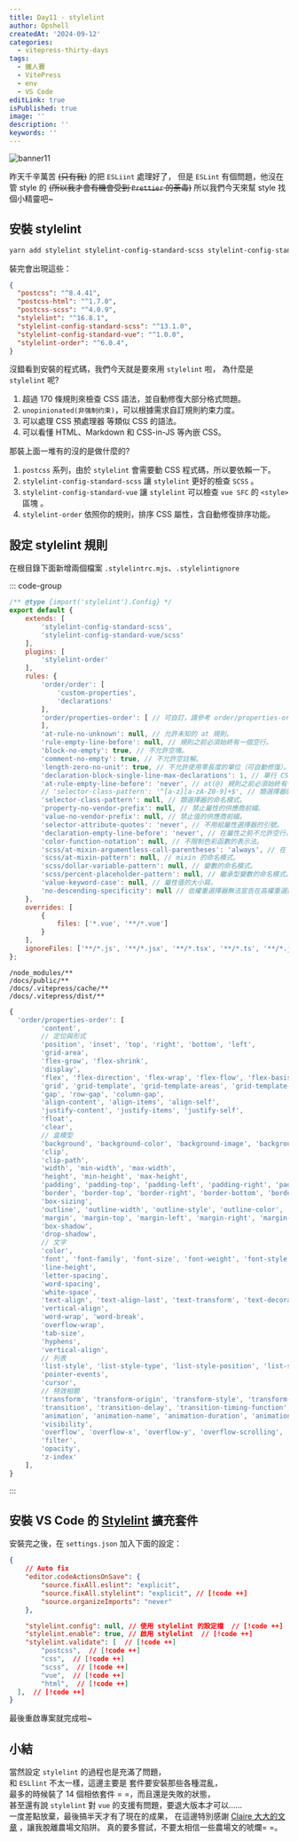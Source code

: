 ```yaml
---
title: Day11 - stylelint
author: Opshell
createdAt: '2024-09-12'
categories:
  - vitepress-thirty-days
tags:
  - 鐵人賽
  - VitePress
  - env
  - VS Code
editLink: true
isPublished: true
image: ''
description: ''
keywords: ''
---
```

![banner11](https://ithelp.ithome.com.tw/upload/images/20240912/20109918fuJ6gJH494.png)

昨天千辛萬苦 ~~(只有我)~~ 的把 `ESLiint` 處理好了，
但是 `ESLint` 有個問題，他沒在管 style 的 ~~(所以我才會有機會受到 `Prettier` 的荼毒)~~
所以我們今天來幫 style 找個小精靈吧~

## 安裝 stylelint
```sh
yarn add stylelint stylelint-config-standard-scss stylelint-config-standard-vue stylelint-order postcss postcss-html postcss-scss -D
```

裝完會出現這些：
```json
{
  "postcss": "^8.4.41",
  "postcss-html": "^1.7.0",
  "postcss-scss": "^4.0.9",
  "stylelint": "^16.8.1",
  "stylelint-config-standard-scss": "^13.1.0",
  "stylelint-config-standard-vue": "^1.0.0",
  "stylelint-order": "^6.0.4",
}
```
沒錯看到安裝的程式碼，我們今天就是要來用 `stylelint` 啦，
為什麼是 `stylelint` 呢?
1. 超過 170 條規則來檢查 CSS 語法，並自動修復大部分格式問題。
2. `unopinionated(非强制约束)`，可以根據需求自訂規則約束力度。
3. 可以處理 CSS 預處理器 等類似 CSS 的語法。
4. 可以看懂 HTML、Markdown 和 CSS-in-JS 等內嵌 CSS。

那裝上面一堆有的沒的是做什麼的?
1. `postcss` 系列，由於 `stylelint` 會需要動 CSS 程式碼，所以要依賴一下。
2. `stylelint-config-standard-scss` 讓 `stylelint` 更好的檢查 `SCSS` 。
3. `stylelint-config-standard-vue` 讓 `stylelint` 可以檢查 `vue SFC` 的 `<style>` 區塊 。
4. `stylelint-order` 依照你的規則，排序 CSS 屬性，含自動修復排序功能。

## 設定 stylelint 規則
在根目錄下面新增兩個檔案 `.stylelintrc.mjs`、`.stylelintignore`

::: code-group
  ```js [.stylelintrc.mjs]
  /** @type {import('stylelint').Config} */
  export default {
      extends: [
          'stylelint-config-standard-scss',
          'stylelint-config-standard-vue/scss'
      ],
      plugins: [
          'stylelint-order'
      ],
      rules: {
          'order/order': [
              'custom-properties',
              'declarations'
          ],
          'order/properties-order': [ // 可自訂，請參考 order/properties-order 排序
          ],
          'at-rule-no-unknown': null, // 允許未知的 at 規則。
          'rule-empty-line-before': null, // 規則之前必須始終有一個空行。
          'block-no-empty': true, // 不允許空塊。
          'comment-no-empty': true, // 不允許空註解。
          'length-zero-no-unit': true, // 不允許使用零長度的單位（可自動修復）。
          'declaration-block-single-line-max-declarations': 1, // 單行 CSS block 的最參數數量。
          'at-rule-empty-line-before': 'never', // at(@) 規則之前必須始終有一個空行。
          // 'selector-class-pattern': '^[a-z][a-zA-Z0-9]+$', // 類選擇器的命名模式。
          'selector-class-pattern': null, // 類選擇器的命名模式。
          'property-no-vendor-prefix': null, // 禁止屬性的供應商前綴。
          'value-no-vendor-prefix': null, // 禁止值的供應商前綴。
          'selector-attribute-quotes': 'never', // 不用給屬性選擇器的引號。
          'declaration-empty-line-before': 'never', // 在屬性之前不允許空行。
          'color-function-notation': null, // 不限制色彩函數的表示法。
          'scss/at-mixin-argumentless-call-parentheses': 'always', // 在 mixin 調用時，要求省略空參數的括號。
          'scss/at-mixin-pattern': null, // mixin 的命名模式。
          'scss/dollar-variable-pattern': null, // 變數的命名模式。
          'scss/percent-placeholder-pattern': null, // 繼承型變數的命名模式。
          'value-keyword-case': null, // 屬性值的大小寫。
          'no-descending-specificity': null // 低權重選擇器無法宣告在高權重選擇器之後。(檢測邏輯不夠完善 不開啟)
      },
      overrides: [
          {
              files: ['*.vue', '**/*.vue']
          }
      ],
      ignoreFiles: ['**/*.js', '**/*.jsx', '**/*.tsx', '**/*.ts', '**/*.json', 'node_modules/', 'docs/.vitrepress/cache/', 'docs/.vitrepress/dist/']
  };
  ```

  ``` [.stylelintignore]
  /node_modules/**
  /docs/public/**
  /docs/.vitepress/cache/**
  /docs/.vitepress/dist/**
  ```

  ```js [order/properties-order 排序]
  {
    'order/properties-order': [
          'content',
          // 定位與形式
          'position', 'inset', 'top', 'right', 'bottom', 'left',
          'grid-area',
          'flex-grow', 'flex-shrink',
          'display',
          'flex', 'flex-direction', 'flex-wrap', 'flex-flow', 'flex-basis', 'order',
          'grid', 'grid-template', 'grid-template-areas', 'grid-template-columns', 'grid-template-rows', 'grid-row', 'grid-row-start', 'grid-row-end', 'grid-column', 'grid-column-start', 'grid-column-end', 'grid-auto-rows', 'grid-auto-columns', 'grid-auto-flow', 'grid-gap', 'grid-row-gap', 'grid-column-gap',
          'gap', 'row-gap', 'column-gap',
          'align-content', 'align-items', 'align-self',
          'justify-content', 'justify-items', 'justify-self',
          'float',
          'clear',
          // 盒模型
          'background', 'background-color', 'background-image', 'background-repeat', 'background-position', 'background-size', 'background-attachment', 'background-clip', 'background-origin', 'background-blend-mode', 'backdrop-filter',
          'clip',
          'clip-path',
          'width', 'min-width', 'max-width',
          'height', 'min-height', 'max-height',
          'padding', 'padding-top', 'padding-left', 'padding-right', 'padding-bottom',
          'border', 'border-top', 'border-right', 'border-bottom', 'border-left', 'border-width', 'border-top-width', 'border-right-width', 'border-bottom-width', 'border-left-width', 'border-style', 'border-top-style', 'border-right-style', 'border-bottom-style', 'border-left-style', 'border-color', 'border-top-color', 'border-right-color', 'border-bottom-color', 'border-left-color', 'border-radius', 'border-top-left-radius', 'border-top-right-radius', 'border-bottom-right-radius', 'border-bottom-left-radius',
          'box-sizing',
          'outline', 'outline-width', 'outline-style', 'outline-color', 'outline-offset',
          'margin', 'margin-top', 'margin-left', 'margin-right', 'margin-bottom',
          'box-shadow',
          'drop-shadow',
          // 文字
          'color',
          'font', 'font-family', 'font-size', 'font-weight', 'font-style', 'font-variant', 'font-size-adjust', 'font-stretch', 'font-effect', 'font-emphasize', 'font-emphasize-position', 'font-emphasize-style', 'font-smooth',
          'line-height',
          'letter-spacing',
          'word-spacing',
          'white-space',
          'text-align', 'text-align-last', 'text-transform', 'text-decoration', 'text-emphasis', 'text-emphasis-color', 'text-emphasis-style', 'text-emphasis-position', 'text-indent', 'text-justify', 'text-outline', 'text-wrap', 'text-overflow', 'text-overflow-ellipsis', 'text-overflow-mode', 'text-orientation', 'text-shadow',
          'vertical-align',
          'word-wrap', 'word-break',
          'overflow-wrap',
          'tab-size',
          'hyphens',
          'vertical-align',
          // 列表
          'list-style', 'list-style-type', 'list-style-position', 'list-style-image',
          'pointer-events',
          'cursor',
          // 特效相關
          'transform', 'transform-origin', 'transform-style', 'transform-box', 'transform-origin-x', 'transform-origin-y', 'transform-origin-z',
          'transition', 'transition-delay', 'transition-timing-function', 'transition-duration', 'transition-property',
          'animation', 'animation-name', 'animation-duration', 'animation-timing-function', 'animation-delay', 'animation-iteration-count', 'animation-direction', 'animation-fill-mode', 'animation-play-state',
          'visibility',
          'overflow', 'overflow-x', 'overflow-y', 'overflow-scrolling',
          'filter',
          'opacity',
          'z-index'
      ],
  }
  ```
:::

## 安裝 VS Code 的 [Stylelint](https://marketplace.visualstudio.com/items?itemName=stylelint.vscode-stylelint) 擴充套件
安裝完之後，在 `settings.json` 加入下面的設定：
```json
{
    // Auto fix
    "editor.codeActionsOnSave": {
        "source.fixAll.eslint": "explicit",
        "source.fixAll.stylelint": "explicit", // [!code ++]
        "source.organizeImports": "never"
    },

    "stylelint.config": null, // 使用 stylelint 的設定檔  // [!code ++]
    "stylelint.enable": true, // 啟用 stylelint  // [!code ++]
    "stylelint.validate": [  // [!code ++]
        "postcss",  // [!code ++]
        "css",  // [!code ++]
        "scss",  // [!code ++]
        "vue",  // [!code ++]
        "html",  // [!code ++]
  ],  // [!code ++]
}
```

最後重啟專案就完成啦~

## 小結
當然設定 `stylelint` 的過程也是充滿了問題，<br />
和 `ESLlint` 不太一樣，這邊主要是 套件要安裝那些各種混亂，<br />
最多的時候裝了 14 個相依套件 = =，而且還是失敗的狀態，<br />
甚至還有說 `stylelint` 對 `vue` 的支援有問題，要退大版本才可以......<br />
一度差點放棄，最後搞半天才有了現在的成果，
在這邊特別感謝 [Claire 大大的文章](https://clairechang.tw/2023/08/04/nuxt3/nuxt-v3-stylelint/) ，讓我脫離農場文陷阱。
真的要多嘗試，不要太相信一些農場文的唬爛= =。
